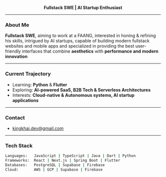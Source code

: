 <!-- Futuristic GitHub README -->
<p align="center">
  <b>Fullstack SWE | AI Startup Enthusiast</b>
</p>

---

### About Me  
**Fullstack SWE**, aiming to work at a FAANG, interested in honing & refining his skills, intrigued by AI startups, capable of building modern fullstack websites and mobile apps and specialized in providing the best user-friendly interfaces that combine **aesthetics** with **performance and modern innovation**

---

### Current Trajectory  
- Learning: **Python** & **Flutter**  
- Exploring: **AI-powered SaaS, B2B Tech & Serverless Architectures**  
- Interests: **Cloud-native & Autonomous systems, AI startup applications**  

---

### Contact  
- kingkhai.dev@gmail.com

---

### Tech Stack  
```bash
Languages:   JavaScript | TypeScript | Java | Dart | Python 
Frameworks:  React | Next.js | Spring Boot | Flutter  
Databases:   PostgreSQL | Supabase | Firebase  
Cloud:       AWS | GCP | Supabase | Firebase
 
